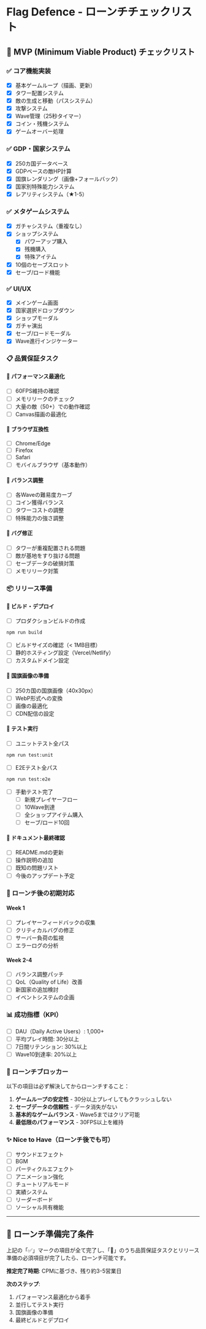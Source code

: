 # Flag Defence - ローンチチェックリスト

## 🚀 MVP (Minimum Viable Product) チェックリスト

### ✅ コア機能実装
- [x] 基本ゲームループ（描画、更新）
- [x] タワー配置システム
- [x] 敵の生成と移動（パスシステム）
- [x] 攻撃システム
- [x] Wave管理（25秒タイマー）
- [x] コイン・残機システム
- [x] ゲームオーバー処理

### ✅ GDP・国家システム
- [x] 250カ国データベース
- [x] GDPベースの敵HP計算
- [x] 国旗レンダリング（画像+フォールバック）
- [x] 国家別特殊能力システム
- [x] レアリティシステム（★1-5）

### ✅ メタゲームシステム
- [x] ガチャシステム（重複なし）
- [x] ショップシステム
  - [x] パワーアップ購入
  - [x] 残機購入
  - [x] 特殊アイテム
- [x] 10個のセーブスロット
- [x] セーブ/ロード機能

### ✅ UI/UX
- [x] メインゲーム画面
- [x] 国家選択ドロップダウン
- [x] ショップモーダル
- [x] ガチャ演出
- [x] セーブ/ロードモーダル
- [x] Wave進行インジケーター

### 📋 品質保証タスク

#### 🔲 パフォーマンス最適化
- [ ] 60FPS維持の確認
- [ ] メモリリークのチェック
- [ ] 大量の敵（50+）での動作確認
- [ ] Canvas描画の最適化

#### 🔲 ブラウザ互換性
- [ ] Chrome/Edge
- [ ] Firefox
- [ ] Safari
- [ ] モバイルブラウザ（基本動作）

#### 🔲 バランス調整
- [ ] 各Waveの難易度カーブ
- [ ] コイン獲得バランス
- [ ] タワーコストの調整
- [ ] 特殊能力の強さ調整

#### 🔲 バグ修正
- [ ] タワーが重複配置される問題
- [ ] 敵が基地をすり抜ける問題
- [ ] セーブデータの破損対策
- [ ] メモリリーク対策

### 📦 リリース準備

#### 🔲 ビルド・デプロイ
- [ ] プロダクションビルドの作成
```bash
npm run build
```
- [ ] ビルドサイズの確認（< 1MB目標）
- [ ] 静的ホスティング設定（Vercel/Netlify）
- [ ] カスタムドメイン設定

#### 🔲 国旗画像の準備
- [ ] 250カ国の国旗画像（40x30px）
- [ ] WebP形式への変換
- [ ] 画像の最適化
- [ ] CDN配信の設定

#### 🔲 テスト実行
- [ ] ユニットテスト全パス
```bash
npm run test:unit
```
- [ ] E2Eテスト全パス
```bash
npm run test:e2e
```
- [ ] 手動テスト完了
  - [ ] 新規プレイヤーフロー
  - [ ] 10Wave到達
  - [ ] 全ショップアイテム購入
  - [ ] セーブ/ロード10回

#### 🔲 ドキュメント最終確認
- [ ] README.mdの更新
- [ ] 操作説明の追加
- [ ] 既知の問題リスト
- [ ] 今後のアップデート予定

### 🎯 ローンチ後の初期対応

#### Week 1
- [ ] プレイヤーフィードバックの収集
- [ ] クリティカルバグの修正
- [ ] サーバー負荷の監視
- [ ] エラーログの分析

#### Week 2-4
- [ ] バランス調整パッチ
- [ ] QoL（Quality of Life）改善
- [ ] 新国家の追加検討
- [ ] イベントシステムの企画

### 📊 成功指標（KPI）

- [ ] DAU（Daily Active Users）: 1,000+
- [ ] 平均プレイ時間: 30分以上
- [ ] 7日間リテンション: 30%以上
- [ ] Wave10到達率: 20%以上

### 🚨 ローンチブロッカー

以下の項目は必ず解決してからローンチすること：

1. **ゲームループの安定性** - 30分以上プレイしてもクラッシュしない
2. **セーブデータの信頼性** - データ消失がない
3. **基本的なゲームバランス** - Wave5まではクリア可能
4. **最低限のパフォーマンス** - 30FPS以上を維持

### ✨ Nice to Have（ローンチ後でも可）

- [ ] サウンドエフェクト
- [ ] BGM
- [ ] パーティクルエフェクト
- [ ] アニメーション強化
- [ ] チュートリアルモード
- [ ] 実績システム
- [ ] リーダーボード
- [ ] ソーシャル共有機能

---

## 🎉 ローンチ準備完了条件

上記の「✅」マークの項目が全て完了し、「🔲」のうち品質保証タスクとリリース準備の必須項目が完了したら、ローンチ可能です。

**推定完了時期**: CPMに基づき、残り約3-5営業日

**次のステップ**: 
1. パフォーマンス最適化から着手
2. 並行してテスト実行
3. 国旗画像の準備
4. 最終ビルドとデプロイ